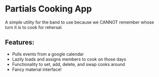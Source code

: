 # Partials Cooking App

A simple utility for the band to use because we CANNOT remember whose turn it is to cook for rehersal.

## Features:
 - Pulls events from a google calendar
 - Lazily loads and assigns members to cook on those days
 - Functionality to set, add, delete, and swap cooks around
 - Fancy material interface!
